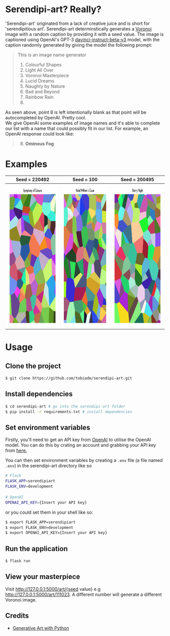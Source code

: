 # Serendipi-art? Really?
'Serendipi-art' originated from a lack of creative juice and is short for 'serendipitious art'. Serendipi-art determinstically generates a [Voronoi](https://en.wikipedia.org/wiki/Voronoi_diagram) image with a random caption by providing it with a seed value. The image is captioned using OpenAI's GPT-3 [davinci-instruct-beta-v3](https://beta.openai.com/docs/engines/instruct-series-beta) model, with the caption randomly generated by giving the model the following prompt:

>This is an image name generator
>
>1. Colourful Shapes
>2. Light All Over
>3. Voronoi Masterpiece
>4. Lucid Dreams
>5. Naughty by Nature
>6. Bad and Beyond
>7. Rainbow Rain
>8.
As seen above, point 8 is left intentionally blank as that point will be autocompleted by OpenAI. Pretty cool.
<br>
We give OpenAI some examples of image names and it's able to complete our list with a name that could possibly fit in our list. For example, an OpenAI response could look like:
>8. **Ominous Fog**

# Examples
| Seed = 220492 | Seed = 100 | Seed = 200495 |
|     :---:         |     :---:      |     :---:     |
| <img src="./docs/images/symphony-220492.png"  alt="1" width = 360px height = 450px> | <img src="./docs/images/rebel-100.png"  alt="2" width = 360px height = 450px >    | <img src="./docs/images/starry-night-200495.png"  alt="3" width = 360px height = 450px > |

# Usage
## Clone the project
```bash
$ git clone https://github.com/tobiade/serendipi-art.git
```

## Install dependencies
```bash
$ cd serendipi-art # go into the serendipi-art folder
$ pip install -r requirements.txt # install dependencies
```

## Set environment variables
Firstly, you'll need to get an API key from [OpenAI](https://openai.com/api/) to utilise the OpenAI model. You can do this by crating an account and grabbing your API key from [here.](https://beta.openai.com/account/api-keys)
<br>

You can then set environment variables by creating a `.env` file (a file named `.env`) in the serendipi-art directory like so
```bash
# Flask
FLASK_APP=serendipiart
FLASK_ENV=development

# OpenAI
OPENAI_API_KEY={Insert your API key}
```
or you could set them in your shell like so:
```bash
$ export FLASK_APP=serendipiart
$ export FLASK_ENV=development
$ export OPENAI_API_KEY={Insert your API key}
```

## Run the application
```bash
$ flask run
```

## View your masterpiece
Visit http://127.0.0.1:5000/art/{seed value} e.g http://127.0.0.1:5000/art/111023. A different number will generate a different Voronoi image.

## Credits
- [Generative Art with Python](https://www.generativehut.com/post/robots-and-generative-art-and-python-oh-my)
